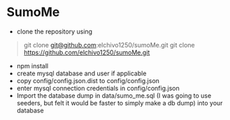 # SumoMe

* clone the repository using
> git clone git@github.com:elchivo1250/sumoMe.git
> git clone https://github.com/elchivo1250/sumoMe.git 
* npm install
* create mysql database and user if applicable
* copy config/config.json.dist to config/config.json
* enter mysql connection credentials in config/config.json
* Import the database dump in data/sumo_me.sql (I was going to use seeders, but felt it would be faster to simply make a db dump) into your database

